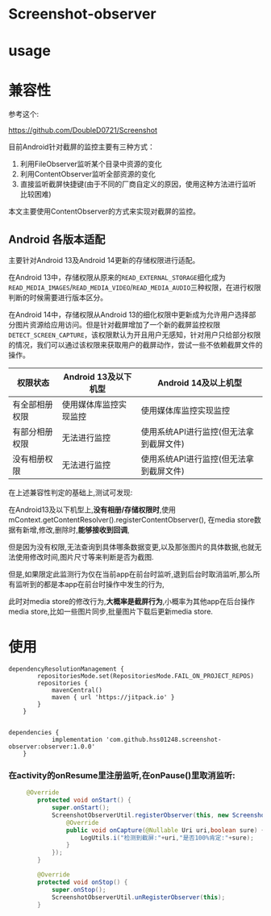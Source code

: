 # Screenshot-observer

# usage



# 兼容性

参考这个:

https://github.com/DoubleD0721/Screenshot

目前Android针对截屏的监控主要有三种方式：

1. 利用FileObserver监听某个目录中资源的变化
2. 利用ContentObserver监听全部资源的变化
3. 直接监听截屏快捷键(由于不同的厂商自定义的原因，使用这种方法进行监听比较困难)

本文主要使用ContentObserver的方式来实现对截屏的监控。

## Android 各版本适配



主要针对Android 13及Android 14更新的存储权限进行适配。

在Android 13中，存储权限从原来的`READ_EXTERNAL_STORAGE`细化成为`READ_MEDIA_IMAGES`/`READ_MEDIA_VIDEO`/`READ_MEDIA_AUDIO`三种权限，在进行权限判断的时候需要进行版本区分。

在Android 14中，存储权限从Android 13的细化权限中更新成为允许用户选择部分图片资源给应用访问。但是针对截屏增加了一个新的截屏监控权限`DETECT_SCREEN_CAPTURE`，该权限默认为开且用户无感知，针对用户只给部分权限的情况，我们可以通过该权限来获取用户的截屏动作，尝试一些不依赖截屏文件的操作。

| 权限状态       | Android 13及以下机型   | Android 14及以上机型                    |
| -------------- | ---------------------- | --------------------------------------- |
| 有全部相册权限 | 使用媒体库监控实现监控 | 使用媒体库监控实现监控                  |
| 有部分相册权限 | 无法进行监控           | 使用系统API进行监控(但无法拿到截屏文件) |
| 没有相册权限   | 无法进行监控           | 使用系统API进行监控(但无法拿到截屏文件) |

在上述兼容性判定的基础上,测试可发现:

在Android13及以下机型上,**没有相册/存储权限时**,使用mContext.getContentResolver().registerContentObserver(), 在media store数据有新增,修改,删除时,**能够接收到回调**,

但是因为没有权限,无法查询到具体哪条数据变更,以及那张图片的具体数据,也就无法使用修改时间,图片尺寸等来判断是否为截图.

但是,如果限定此监测行为仅在当前app在前台时监听,退到后台时取消监听,那么所有监听到的都是本app在前台时操作中发生的行为,

此时对media store的修改行为,**大概率是截屏行为**,小概率为其他app在后台操作media store,比如一些图片同步,批量图片下载后更新media store. 



# 使用



```gr
dependencyResolutionManagement {
		repositoriesMode.set(RepositoriesMode.FAIL_ON_PROJECT_REPOS)
		repositories {
			mavenCentral()
			maven { url 'https://jitpack.io' }
		}
	}


dependencies {
	        implementation 'com.github.hss01248.screenshot-observer:observer:1.0.0'
	}

```



### 在activity的onResume里注册监听,在onPause()里取消监听:

```java
     @Override
        protected void onStart() {
            super.onStart();
            ScreenshotObserverUtil.registerObserver(this, new ScreenshotCallback() {
                @Override
                public void onCapture(@Nullable Uri uri,boolean sure) {
                    LogUtils.i("检测到截屏:"+uri,"是否100%肯定:"+sure);
                }
            });
        }

        @Override
        protected void onStop() {
            super.onStop();
            ScreenshotObserverUtil.unRegisterObserver(this);
        }
```

